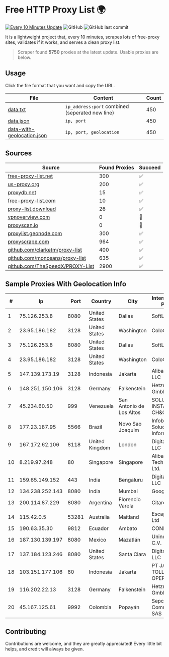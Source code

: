 
# Free HTTP Proxy List 🌍

[![Every 10 Minutes Update](https://github.com/mertguvencli/http-proxy-list/actions/workflows/main.yml/badge.svg?branch=main)](https://github.com/mertguvencli/http-proxy-list/actions/workflows/main.yml)
![GitHub](https://img.shields.io/github/license/mertguvencli/http-proxy-list)
![GitHub last commit](https://img.shields.io/github/last-commit/mertguvencli/http-proxy-list)

It is a lightweight project that, every 10 minutes, scrapes lots of free-proxy sites, validates if it works, and serves a clean proxy list.


> Scraper found **5750** proxies at the latest update. Usable proxies are below.

## Usage

Click the file format that you want and copy the URL.


|File|Content|Count|
|----|-------|-----|
|[data.txt](https://raw.githubusercontent.com/mertguvencli/http-proxy-list/main/proxy-list/data.txt)|`ip_address:port` combined (seperated new line)|450|
|[data.json](https://raw.githubusercontent.com/mertguvencli/http-proxy-list/main/proxy-list/data.json)|`ip, port`|450|
|[data-with-geolocation.json](https://raw.githubusercontent.com/mertguvencli/http-proxy-list/main/proxy-list/data-with-geolocation.json)|`ip, port, geolocation`|450|

## Sources

|Source|Found Proxies|Succeed|
|------|-------------|-------|
|[free-proxy-list.net](https://free-proxy-list.net)|300|✅|
|[us-proxy.org](https://www.us-proxy.org)|200|✅|
|[proxydb.net](http://proxydb.net)|15|✅|
|[free-proxy-list.com](https://free-proxy-list.com/?page=&port=&type%5B%5D=http&type%5B%5D=https&up_time=0&search=Search)|10|✅|
|[proxy-list.download](https://www.proxy-list.download/HTTP)|26|✅|
|[vpnoverview.com](https://vpnoverview.com/privacy/anonymous-browsing/free-proxy-servers)|0|🚫|
|[proxyscan.io](https://www.proxyscan.io)|0|🚫|
|[proxylist.geonode.com](https://proxylist.geonode.com/api/proxy-list?limit=300&page=1&sort_by=lastChecked&sort_type=desc&protocols=http,https)|300|✅|
|[proxyscrape.com](https://api.proxyscrape.com/v2/?request=displayproxies&protocol=http&timeout=10000&country=all&ssl=all&anonymity=all)|964|✅|
|[github.com/clarketm/proxy-list](https://raw.githubusercontent.com/clarketm/proxy-list/master/proxy-list-raw.txt)|400|✅|
|[github.com/monosans/proxy-list](https://raw.githubusercontent.com/monosans/proxy-list/main/proxies/http.txt)|635|✅|
|[github.com/TheSpeedX/PROXY-List](https://raw.githubusercontent.com/TheSpeedX/PROXY-List/master/http.txt)|2900|✅|


## Sample Proxies With Geolocation Info

|#|Ip|Port|Country|City|Internet Service Provider|
|-|--|----|-------|----|-------------------------|
|1|75.126.253.8|8080|United States|Dallas|SoftLayer|
|2|23.95.186.182|3128|United States|Washington|ColoCrossing|
|3|75.126.253.8|8080|United States|Dallas|SoftLayer|
|4|23.95.186.182|3128|United States|Washington|ColoCrossing|
|5|147.139.173.19|3128|Indonesia|Jakarta|Alibaba.com LLC|
|6|148.251.150.106|3128|Germany|Falkenstein|Hetzner Online GmbH|
|7|45.234.60.50|999|Venezuela|San Antonio de Los Altos|SOLUCIONES INSTALRED CH&C C.A.|
|8|177.23.187.95|5566|Brazil|Novo Sao Joaquim|Infobarra Solucoes em Informatica Ltda|
|9|167.172.62.106|8118|United Kingdom|London|DigitalOcean, LLC|
|10|8.219.97.248|80|Singapore|Singapore|Alibaba (US) Technology Co., Ltd.|
|11|159.65.149.152|443|India|Bengaluru|DigitalOcean, LLC|
|12|134.238.252.143|8080|India|Mumbai|Google LLC|
|13|200.114.87.229|8080|Argentina|Florencio Varela|Citarella S.A|
|14|115.42.0.5|53281|Australia|Maitland|Escapenet Pty Ltd|
|15|190.63.35.30|9812|Ecuador|Ambato|CONECEL|
|16|187.130.139.197|8080|Mexico|Mazatlán|Uninet S.A. de C.V.|
|17|137.184.123.246|8080|United States|Santa Clara|DigitalOcean, LLC|
|18|103.151.177.106|80|Indonesia|Jakarta|PT JASAMARGA TOLLROAD OPERATOR|
|19|116.202.22.13|3128|Germany|Falkenstein|Hetzner Online GmbH|
|20|45.167.125.61|9992|Colombia|Popayán|Sepcom Comunicaciones SAS|



## Contributing

Contributions are welcome, and they are greatly appreciated! Every
little bit helps, and credit will always be given.

